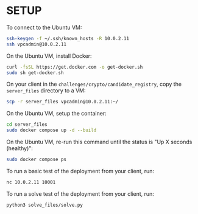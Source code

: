 # SETUP

To connect to the Ubuntu VM:

```sh
ssh-keygen -f ~/.ssh/known_hosts -R 10.0.2.11
ssh vpcadmin@10.0.2.11
```

On the Ubuntu VM, install Docker:

```sh
curl -fsSL https://get.docker.com -o get-docker.sh
sudo sh get-docker.sh
```

On your client in the `challenges/crypto/candidate_registry`, copy the `server_files` directory to a VM:

```sh
scp -r server_files vpcadmin@10.0.2.11:~/
```

On the Ubuntu VM, setup the container:

```sh
cd server_files
sudo docker compose up -d --build
```

On the Ubuntu VM, re-run this command until the status is "Up X seconds (healthy)":

```sh
sudo docker compose ps
```

To run a basic test of the deployment from your client, run:

```sh
nc 10.0.2.11 10001
```

To run a solve test of the deployment from your client, run:

```sh
python3 solve_files/solve.py
```